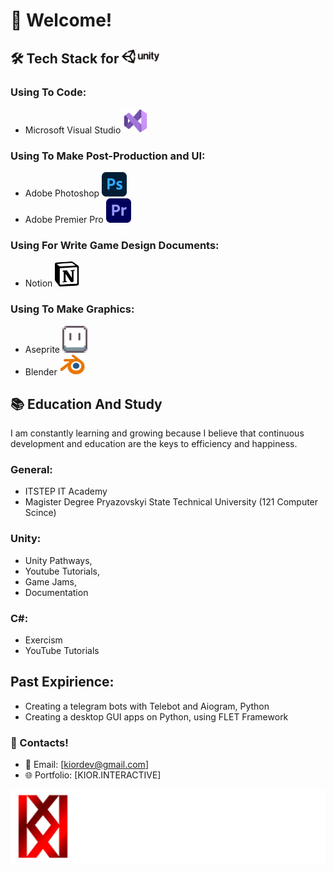 # 👾 Welcome!

## 🛠️ Tech Stack for <img src="unity-logo.png" alt="Unity Logo" width="60"/>

### Using To Code:
- Microsoft Visual Studio <img src="visual-logo.png" alt="Photoshop Logo" width="40"/>

### Using To Make Post-Production and UI:
- Adobe Photoshop <img src="photoshop-logo.png" alt="Photoshop Logo" width="40"/>
- Adobe Premier Pro <img src="premier-logo.png" alt="Premier Logo" width="40"/>

### Using For Write Game Design Documents:
- Notion  <img src="notion-logo.png" alt="Premier Logo" width="40"/>

### Using To Make Graphics:
- Aseprite <img src="aseprite-logo.png" alt="Aseprite Logo" width="40"/>
- Blender  <img src="blender-logo.png" alt="Blender Logo" width="40"/> 

## 📚 Education And Study 
I am constantly learning and growing because I believe that continuous development and education are the keys to efficiency and happiness.
### General:
- ITSTEP IT Academy
- Magister Degree Pryazovskyi State Technical University (121 Computer Scince)

### Unity:
- Unity Pathways,
- Youtube Tutorials, 
- Game Jams,
- Documentation

### C#:
- Exercism
- YouTube Tutorials

## Past Expirience:
- Creating a telegram bots with Telebot and Aiogram, Python
- Creating a desktop GUI apps on Python, using FLET Framework

### 🚀 Contacts!
- 📧 Email: [kiordev@gmail.com]
- 🌐 Portfolio: [KIOR.INTERACTIVE]

![KIOR INTERACTIVE](KI-logo.png)


